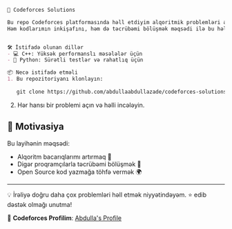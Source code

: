 ```markdown
🚀 Codeforces Solutions

Bu repo Codeforces platformasında həll etdiyim alqoritmik problemləri əhatə edir. 📚  
Həm kodlarımın inkişafını, həm də təcrübəmi bölüşmək məqsədi ilə bu həlləri buraya yüklədim. 🔥


🛠️ İstifadə olunan dillər
- 💻 C++: Yüksək performanslı məsələlər üçün  
- 🐍 Python: Sürətli testlər və rahatlıq üçün  

📦 Necə istifadə etməli
1. Bu repozitoriyanı klonlayın:  
 
   git clone https://github.com/abdullaabdullazade/codeforces-solutions
```

2. Hər hansı bir problemi açın və həlli incələyin.  

## 🌟 Motivasiya
Bu layihənin məqsədi:
- Alqoritm bacarıqlarımı artırmaq 🚀  
- Digər proqramçılarla təcrübəmi bölüşmək 🤝  
- Open Source kod yazmağa töhfə vermək 🌍  

---

💡 İrəliyə doğru daha çox problemləri həll etmək niyyətindəyəm. ⭐ edib dəstək olmağı unutma! 

🔗 **Codeforces Profilim**: [Abdulla's Profile](https://codeforces.com/profile/XXXBATTLEMCXXX)


